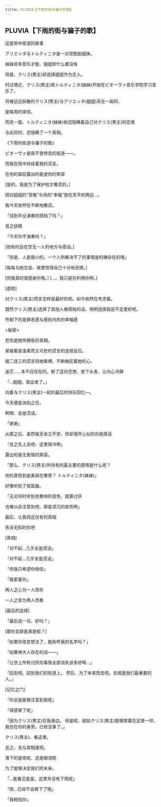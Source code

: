 ```yaml
---
title: PLUVIA【下雨的街与骗子的歌】
---
```


## PLUVIA【下雨的街与骗子的歌】

这是雨中街道的故事

アリエッタ与トルティニタ是一对双胞胎姐妹。

妹妹具有音乐才能、姐姐却什么都没有

但是、クリス(男主)却选择姐姐作为恋人。

时过境迁、クリス(男主)和トルティニタ(妹妹)开始在ピオーヴァ音乐学院学习音乐了。

将被远远拆散的クリス(男主)与アリエッタ(姐姐)系在一起的、

是每周的来信。

而另一面、トルティニタ(妹妹)依旧隐瞒着自己对クリス(男主)的恋情

与此同时、还隐瞒了一个真相。

《下雨的街道与骗子的歌》

ピオーヴァ是雨不曾停息的街道——。

而我在雨中持续着我的谎言。

在他的面前露出的是虚伪的笑容

[是的。我是为了保护他才撒谎的。]

把对姐姐的“背叛”与他的“幸福”放在天平的两边…。

我今天依然在不断地撒谎。

「找到毕业演奏的搭档了吗？」

 音之妖精

「今天你不演奏吗？」

[他有时会在空无一人的地方与搭话。]

「但是、人是弱小的。一个人所解决不了的事情是的确存在的哦」

[每每与她交谈、我便觉得自己十分地丑陋。]

[但我真的很感谢你哦。] […。我只是在利用你啊。]

[虚假]

对クリス(男主)而言怎样是最好的呢。如今依然在考虑着。

既然クリス(男主)选择了其他人做搭档的话、明明选择我说不定更好呢。

所剩下的是罪恶感与感到内疚的幸福感

<秘密>

悲伤是她所拥有的真相。

紧接着是温柔而又可悲的谎言的连锁反应。

接二连三的谎言将她束缚、不断触犯着她的心。

迷茫……本不应存在的。断了这份念想、放下头发、让内心冷静

「…姐姐。我出发了。」

向着与クリス(男主)一起的最后的快乐回忆—。

今天便是诀别之日。

啊啊、全是谎话。

「谢谢」

从那之后、虽然每天坐立不安、但却很开心似的向我搭话

「总之先上去吧、这里很冷啊」

露出的是无表情的笑容。

「那么、クリス(男主)所持有的最主要的感情是什么呢？

他的音色到底美丽在哪里？ トルティニタ(妹妹)」

好像听到了摇篮曲。

「无论何时听到他奏响的音色、就算讨厌

也难以会注意到吧。那是深沉的哀伤啊」

最后、让我将这仅有的真相

告诉无知的你吧

[真相]

「对不起…几乎全是谎话」

「对不起…几乎全是谎话」

「但我只希望你相信」

「我爱着你」

两人之心为一人而存

一人之音为两人而奏

[最后的选择]

「最后说一句、好吗？」

[那份言辞是真是假？]

「如果你改变想法了、能称呼我的名字吗？」

「如果神大人存在的话——」

「让世上所有讨厌的事情全部消失该多好啊…」

「回去吧。回到我们的街道上。 然后、为了未来而去吧。去相逢我们最重要的人。」

[记忆之门]

「你总是能够注意到我呢」

「得感冒了呢」

「因为クリス(男主)在我身边。 但是呢、就如クリス(男主)能够笑着在这里一样、我也在你的身旁。已经没事了。」

クリス(男主)、看这里。

总之、去与其相逢吧。

落下的是雨呢、还是眼泪呢

为了能够决定我们的未来。

「…能看见星星。这里并没有下雨呢」

「雨…已经不会再下了哦」

「我相信你」